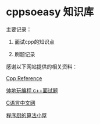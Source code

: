 

# cppsoeasy 知识库 

主要记录：

1. 面试cpp的知识点

2. 刷题记录



感谢以下网站提供的相关资料：

[Cpp Reference](https://zh.cppreference.com/w/cpp/container)

[帅地玩编程 c++面试题](https://www.iamshuaidi.com/2529.html)

[C语言中文网](http://c.biancheng.net/stl/stl_basic/)

[程序厨的算法小屋](https://www.chengxuchu.com/#/)



